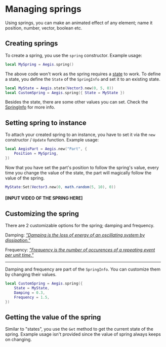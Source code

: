 # Managing springs

Using springs, you can make an animated effect of any element; name it position, number, vector, boolean etc.

## Creating springs

To create a spring, you use the `spring` constructor. Example usage:

```lua
local MySpring = Aegis.spring()
```

The above code won't work as the spring requires a [state](/api/state) to work. To define a state, you define the `State` of the `SpringInfo` and set it to an existing state.

```lua
local MyState = Aegis.state(Vector3.new(0, 5, 0))
local CustomSpring = Aegis.spring({ State = MyState })
```

Besides the state, there are some other values you can set. Check the [SpringInfo](/api/springinfo) for more info.

## Setting spring to instance

To attach your created spring to an instance, you have to set it via the `new` constructor / `Update` function. Example usage:

```lua
local AegisPart = Aegis.new("Part", {
	Position = MySpring,
})
```

Now that you have set the part's position to follow the spring's value, every time you change the value of the state, the part will magically follow the value of the spring.

```lua
MyState:Set(Vector3.new(0, math.random(5, 10), 0))
```

#### [INPUT VIDEO OF THE SPRING HERE]

## Customizing the spring

There are 2 customizable options for the spring; damping and frequency.

Damping: [_"Damping is the loss of energy of an oscillating system by dissipation."_](https://en.wikipedia.org/wiki/Damping)

Frequency: [_"Frequency is the number of occurences of a repeating event per unit time."_](https://en.wikipedia.org/wiki/Frequency)

---

Damping and frequency are part of the `SpringInfo`. You can customize them by changing their values.

```lua
local CustomSpring = Aegis.spring({
	State = MyState,
	Damping = 0.3,
	Frequency = 1.5,
})
```

## Getting the value of the spring

Similar to "states", you use the `Get` method to get the current state of the spring.
Example usage isn't provided since the value of spring always keeps on changing.
